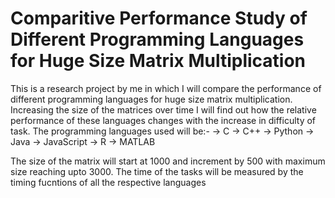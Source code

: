 # Comparitive Performance Study of Different Programming Languages for Huge Size Matrix Multiplication
This is a research project by me in which I will compare the performance of different programming languages for huge size matrix multiplication. Increasing the size of the matrices over time I will find out how the relative performance of these languages changes with the increase in difficulty of task. The programming languages used will be:-
-> C
-> C++
-> Python
-> Java
-> JavaScript
-> R
-> MATLAB

The size of the matrix will start at 1000 and increment by 500 with maximum size reaching upto 3000.
The time of the tasks will be measured by the timing fucntions of all the respective languages
